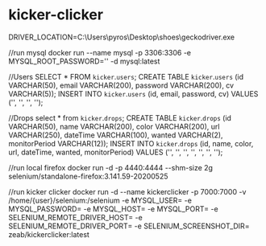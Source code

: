 # kicker-clicker

DRIVER_LOCATION=C:\\Users\\pyros\\Desktop\\shoes\\geckodriver.exe

//run mysql
docker run --name mysql -p 3306:3306 -e MYSQL_ROOT_PASSWORD='' -d mysql:latest

//Users
SELECT * FROM `kicker`.`users`;
CREATE TABLE `kicker`.`users` (id VARCHAR(50), email VARCHAR(200), password VARCHAR(200), cv VARCHAR(5));
INSERT INTO `kicker`.`users`  (id, email, password, cv) VALUES ('', '', '', '');

//Drops
select * from `kicker`.`drops`;
CREATE TABLE `kicker`.`drops` (id VARCHAR(50), name VARCHAR(200), color VARCHAR(200), url VARCHAR(250), dateTime VARCHAR(100), wanted VARCHAR(2), monitorPeriod VARCHAR(12));
INSERT INTO `kicker`.`drops`  (id, name, color, url, dateTime, wanted, monitorPeriod)
VALUES ('', '', '', '', '', '', '');

//run local firefox
docker run -d -p 4440:4444 --shm-size 2g selenium/standalone-firefox:3.141.59-20200525






//run kicker clicker
docker run -d --name kickerclicker -p 7000:7000 -v /home/{user}/selenium:/selenium -e MYSQL_USER= -e MYSQL_PASSWORD= -e MYSQL_HOST= -e MYSQL_PORT= -e SELENIUM_REMOTE_DRIVER_HOST= -e SELENIUM_REMOTE_DRIVER_PORT= -e SELENIUM_SCREENSHOT_DIR= zeab/kickerclicker:latest

